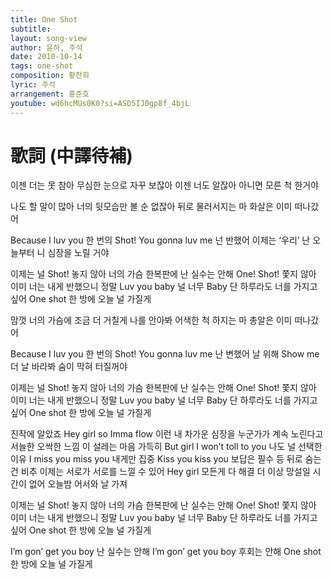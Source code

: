 ```yaml
---
title: One Shot
subtitle:
layout: song-view
author: 윤하, 주석
date: 2010-10-14
tags: one-shot
composition: 황찬희
lyric: 주석
arrangement: 홍준호
youtube: wd6hcMUs0K0?si=ASD5IJ0gp8f_4bjL
---
```


# 歌詞 (中譯待補)

이젠 더는 못 참아
무심한 눈으로 자꾸 보잖아
이젠 너도 알잖아
아니면 모른 척 한거야

나도 할 말이 많아
너의 뒷모습만 볼 순 없잖아
뒤로 물러서지는 마
화살은 이미 떠나갔어

Because I luv you
한 번의 Shot!
You gonna luv me
넌 반했어
이제는 ‘우리’
난 오늘부터 니 심장을 노릴 거야

이제는 널 Shot! 놓지 않아
너의 가슴 한복판에 난 실수는 안해
One! Shot! 쫓지 않아
이미 너는 내게 반했으니
정말 Luv you baby 널 너무 Baby
단 하루라도 너를 가지고 싶어
One shot 한 방에
오늘 널 가질게

맘껏 너의 가슴에
조금 더 거칠게 나를 안아봐
어색한 척 하지는 마
총알은 이미 떠나갔어

Because I luv you
한 번의 Shot!
You gonna luv me
난 변했어
날 위해 Show me
더 날 바라봐 숨이 막혀 터질꺼야

이제는 널 Shot! 놓지 않아
너의 가슴 한복판에 난 실수는 안해
One! Shot! 쫓지 않아
이미 너는 내게 반했으니
정말 Luv you baby 널 너무 Baby
단 하루라도 너를 가지고 싶어
One shot 한 방에
오늘 널 가질게

진작에 알았죠 Hey girl so Imma flow
이런 내 차가운 심장을 누군가가 계속 노린다고
서늘한 오싹한 느낌 이 설레는 마음 가득히
But girl I won’t toll to you 나도 널 선택한 이유
I miss you miss you 내게만 집중
Kiss you kiss you 보답은 필수
등 뒤로 숨는건 비추
이제는 서로가 서로를 느낄 수 있어
Hey girl 모든게 다 해결
더 이상 망설일 시간이 없어 오늘밤 어서와 날 가져

이제는 널 Shot! 놓지 않아
너의 가슴 한복판에 난 실수는 안해
One! Shot! 쫓지 않아
이미 너는 내게 반했으니
정말 Luv you baby 널 너무 Baby
단 하루라도 너를 가지고 싶어
One shot 한 방에
오늘 널 가질게

I’m gon’ get you boy 난 실수는 안해
I’m gon’ get you boy 후회는 안해
One shot 한 방에
오늘 널 가질게
